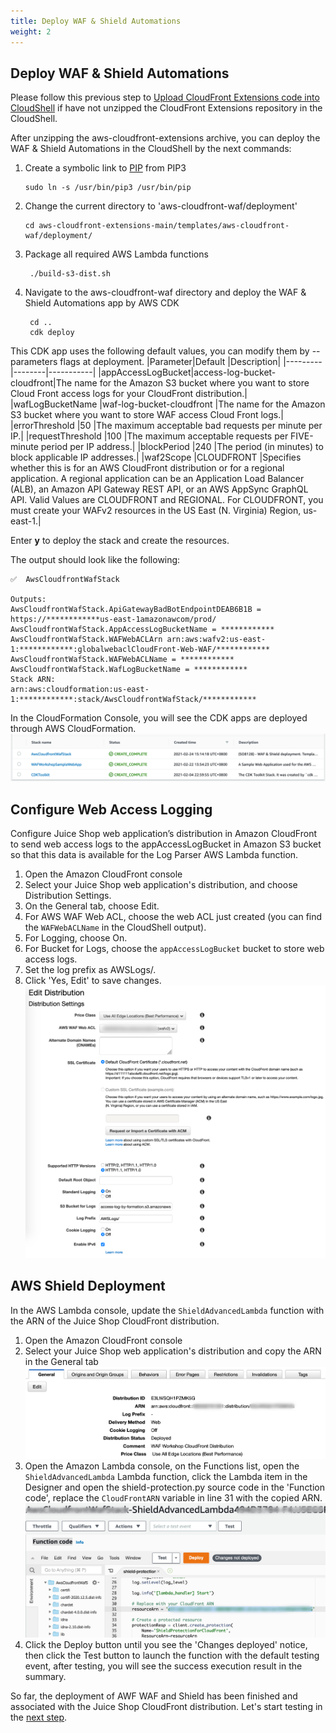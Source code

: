```yaml
---
title: Deploy WAF & Shield Automations
weight: 2
---
```


## Deploy WAF & Shield Automations
Please follow this previous step to [Upload CloudFront Extensions code into CloudShell](https://awslabs.github.io/aws-cloudfront-extensions/develop/download-code/readme/) if have not unzipped the CloudFront Extensions repository in the CloudShell.

After unzipping the aws-cloudfront-extensions archive, you can deploy the WAF & Shield Automations in the CloudShell by the next commands:


1. Create a symbolic link to [PIP](https://pypi.org/project/pip/) from PIP3

       sudo ln -s /usr/bin/pip3 /usr/bin/pip

2. Change the current directory to 'aws-cloudfront-waf/deployment'

       cd aws-cloudfront-extensions-main/templates/aws-cloudfront-waf/deployment/
3. Package all required AWS Lambda functions

        ./build-s3-dist.sh

4. Navigate to the aws-cloudfront-waf directory and deploy the WAF & Shield Automations app by AWS CDK
        
        cd ..
        cdk deploy

This CDK app uses the following default values, you can modify them by --parameters flags at deployment.
|Parameter|Default |Description|
|---------|--------|-----------|
|appAccessLogBucket|access-log-bucket-cloudfront|The name for the Amazon S3 bucket where you want to store Cloud Front access logs for your CloudFront distribution.|
|wafLogBucketName  |waf-log-bucket-cloudfront   |The name for the Amazon S3 bucket where you want to store WAF access Cloud Front logs.|
|errorThreshold    |50                          |The maximum acceptable bad requests per minute per IP.|
|requestThreshold  |100                         |The maximum acceptable requests per FIVE-minute period per IP address.|
|blockPeriod       |240                         |The period (in minutes) to block applicable IP addresses.|
|waf2Scope         |CLOUDFRONT                  |Specifies whether this is for an AWS CloudFront distribution or for a regional application. A regional application can be an Application Load Balancer (ALB), an Amazon API Gateway REST API, or an AWS AppSync GraphQL API. Valid Values are CLOUDFRONT and REGIONAL. For CLOUDFRONT, you must create your WAFv2 resources in the US East (N. Virginia) Region, us-east-1.|

Enter **y** to deploy the stack and create the resources.

The output should look like the following:

    ✅  AwsCloudfrontWafStack

    Outputs:
    AwsCloudfrontWafStack.ApiGatewayBadBotEndpointDEAB6B1B = https://************us-east-1amazonawcom/prod/
    AwsCloudfrontWafStack.AppAccessLogBucketName = ************
    AwsCloudfrontWafStack.WAFWebACLArn arn:aws:wafv2:us-east-1:************:globalwebaclCloudFront-Web-WAF/************
    AwsCloudfrontWafStack.WAFWebACLName = ************
    AwsCloudfrontWafStack.WafLogBucketName = ************
    Stack ARN:
    arn:aws:cloudformation:us-east-1:************:stack/AwsCloudfrontWafStack/************

In the CloudFormation Console, you will see the CDK apps are deployed through AWS CloudFormation.
   ![CloudFormation Console](/images/cdk_cloudformation_completed.png)

## Configure Web Access Logging
Configure Juice Shop web application’s distribution in Amazon CloudFront to send web access logs to the appAccessLogBucket in Amazon S3 bucket so that this data is available for the Log Parser AWS Lambda function.

1)	Open the Amazon CloudFront console
2)	Select your Juice Shop web application's distribution, and choose Distribution Settings. 
3)	On the General tab, choose Edit. 
4)	For AWS WAF Web ACL, choose the web ACL just created (you can find the `WAFWebACLName` in the CloudShell output).
5)	For Logging, choose On. 
6)	For Bucket for Logs, choose the `appAccessLogBucket` bucket to store web access logs. 
7)	Set the log prefix as AWSLogs/. 
8)	Click 'Yes, Edit' to save changes. 
![Config Logging](/images/config_waf_log.png?width=50pc)

## AWS Shield Deployment
In the AWS Lambda console, update the `ShieldAdvancedLambda` function with the ARN of the Juice Shop CloudFront distribution.

1) Open the Amazon CloudFront console
2) Select your Juice Shop web application's distribution and copy the ARN in the General tab
![Juice Shop ARN](/images/juice_shop_arn.png?width=50pc)
3) Open the Amazon Lambda console, on the Functions list, open the `ShieldAdvancedLambda` Lambda function, click the Lambda item in the Designer and open the shield-protection.py source code in the 'Function code', replace the `CloudFrontARN` variable in line 31 with the copied ARN.
![Replace ARN](/images/replace_arn.png?width=50pc)
4) Click the Deploy button until you see the 'Changes deployed' notice, then click the Test button to launch the function with the default testing event, after testing, you will see the success execution result in the summary.

So far, the deployment of AWF WAF and Shield has been finished and associated with the Juice Shop CloudFront distribution. Let's start testing in the [next step](/security/rule-testing/readme/).